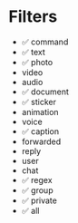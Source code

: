 # Filters
- ✅ command
- ✅ text
- ✅ photo
- video
- audio
- ✅ document
- ✅ sticker
- animation
- voice
- ✅ caption
- forwarded
- reply
- user
- chat
- ✅ regex
- ✅ group
- ✅ private
- ✅ all